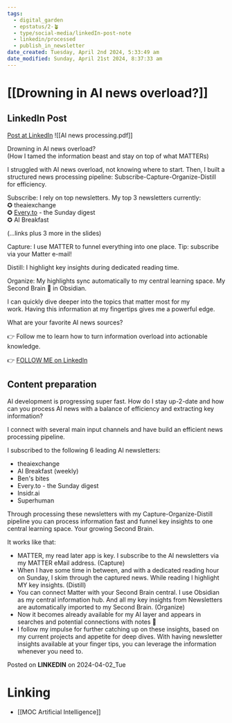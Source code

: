 ```yaml
---
tags:
  - digital_garden
  - epstatus/2-🪴
  - type/social-media/linkedIn-post-note
  - linkedin/processed
  - publish_in_newsletter
date_created: Tuesday, April 2nd 2024, 5:33:49 am
date_modified: Sunday, April 21st 2024, 8:37:33 am
---
```

# [[Drowning in AI news overload?]]
## LinkedIn Post
[Post at LinkedIn](https://www.linkedin.com/posts/sebastiankamilli_tame-ai-subscribe-capture-organize-distill-activity-7180828842524061696-pJ_z?utm_source=share&utm_medium=member_desktop)
![[AI news processing.pdf]]

Drowning in AI news overload?  
(How I tamed the information beast and stay on top of what MATTERs)  
  
I struggled with AI news overload, not knowing where to start. Then, I built a structured news processing pipeline: Subscribe-Capture-Organize-Distill for efficiency.  
  
Subscribe: I rely on top newsletters. My top 3 newsletters currently:  
✪ theaiexchange  
✪ [Every.to](http://every.to/) - the Sunday digest  
✪ AI Breakfast  
  
(…links plus 3 more in the slides)  
  
Capture: I use MATTER to funnel everything into one place. Tip: subscribe via your Matter e-mail!  
  
Distill: I highlight key insights during dedicated reading time.  
  
Organize: My highlights sync automatically to my central learning space. My Second Brain 🧠 in Obsidian.  
  
I can quickly dive deeper into the topics that matter most for my work. Having this information at my fingertips gives me a powerful edge.  
  
What are your favorite AI news sources?  
  
👉 Follow me to learn how to turn information overload into actionable knowledge.


👉 [FOLLOW ME on LinkedIn](https://www.linkedin.com/comm/mynetwork/discovery-see-all?usecase=PEOPLE_FOLLOWS&followMember=sebastiankamilli)

## Content preparation

AI development is progressing super fast. How do I stay up-2-date and how can you process AI news with a balance of efficiency and extracting key information?

I connect with several main input channels and have build an efficient news processing pipeline.

I subscribed to the following 6 leading AI newsletters: 
+ theaiexchange
+ AI Breakfast (weekly)
+ Ben's bites
+ Every.to - the Sunday digest
+ Insidr.ai
+ Superhuman

Through processing these newsletters with my Capture-Organize-Distill pipeline you can process information fast and funnel key insights to one central learning space. Your growing Second Brain. 

It works like that:
+ MATTER, my read later app is key. I subscribe to the AI newsletters via my MATTER eMail address. (Capture)
+ When I have some time in between, and with a dedicated reading hour on Sunday, I skim through the captured news. While reading I highlight MY key insights. (Distill)
+ You can connect Matter with your Second Brain central. I use Obsidian as my central information hub. And all my key insights from Newsletters are automatically imported to my Second Brain. (Organize)
+ Now it becomes already available for my AI layer and appears in searches and potential connections with notes 🧠
+ I follow my impulse for further catching up on these insights, based on my current projects and appetite for deep dives. With having newsletter insights available at your finger tips, you can leverage the information whenever you need to. 

Posted on **LINKEDIN** on 2024-04-02_Tue
# Linking
+ [[MOC Artificial Intelligence]]